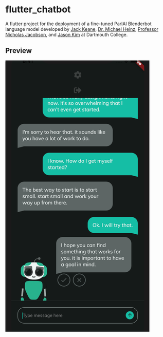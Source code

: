 # flutter_chatbot

A flutter project for the deployment of a fine-tuned ParlAI Blenderbot language model developed by [Jack Keane](https://github.com/jakeane), [Dr. Michael Heinz](http://michaelvheinz.com/), [Professor Nicholas Jacobson](http://www.nicholasjacobson.com/), and [Jason Kim](https://www.linkedin.com/feed/) at Dartmouth College. 

## Preview

![app screenshot](https://raw.githubusercontent.com/jakeane/flutter_chatbot/master/assets/images/chatbot_preview.png)
